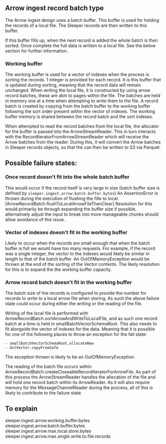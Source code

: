 ## Arrow ingest record batch type

The Arrow ingest design uses a batch buffer. This buffer is used for holding the records of a local file. The Sleeper 
records are then written to this buffer.

If this buffer fills up, when the next record is added the whole batch is then sorted. 
Once complete the full data is written to a local file. See the below section for further information.

### Working buffer

The working buffer is used for a vector of indexes when the process is sorting the records. 1 integer is provided for 
each record. It is this buffer that is updated during sorting, meaning that the record data will remain unchanged.
When writing the local file, it is constructed by using arrow record batches, these are akin to pages within the file.
The batches are held in memory one at a time when attempting to write them to the file.
A record batch is created by copying from the batch buffer to the working buffer following the sort order present within
the vector of indexes. The working buffer memory is shared between the record batch and the sort indexes.

When attempted to read the record batches from the local file, the allocator for the buffer is passed into the 
ArrowStreamReader. This in turn interacts with the RecordIteratorFromArrowStreamReader which will receive the Arrow 
batches from the reader. During this, it will convert the Arrow batches in Sleeper records objects, so that the can then
be written to S3 via Parquet.

## Possible failure states:

### Once record doesn't fit into the whole batch buffer

This would occur if the record itself is very large in size (batch buffer size is defined by `sleeper.ingest.arrow.batch.buffer.bytes`)
An AssertionError is thrown during the execution of flushing the fille to local. [ArrowRecordBatch.flushToLocalArrowFileThenClear]
Resolution for this would primarily be through expanding the buffer size if possible, alternatively adjust the input to 
break into more manageable chunks should allow avoidance of this issue.

### Vector of indexes doesn't fit in the working buffer
Likely to occur when the records are small enough that when the batch buffer is full we would have too many requests.
For example, if the record was a single integer, the vector to the indexes would likely be similar in length to that 
of the batch buffer. An OutOfMemoryException would be thrown at the end of the sorting of the Vector contents.
The likely resolution for this is to expand the the working buffer capacity.

### Arrow record batch doesn't fit in the working buffer
The batch size of the records is configured to provide the number for records to write to a local arrow file when storing.
As such the above failure state could occur during either the writing or the reading of the file.

Writing of the local file is performed with ArrowRecordBatch.sortArrowAndWriteToLocalFile, and as such one record batch at a time
is held in smallBatchVectorSchemaRoot. This also needs to fit alongside the vector of indexes for the data.
Meaning that it is possible for one of the following places to throw an exception for the fail state:

    - smallBatchVectorSchemaRoot.allocateNew
    - dstVector.copyFromSafe
The exception thrown is likely to be an OutOfMemoryException.

The reading of the batch file occurs within ArrowRecordBatch.createCloseableRecordIteratorForArrowFile. As part of this 
process the ArrowStreamReader handles the allocation of the file and will hold one record batch within its ArrowReader.
As it will also require memory for the MessageChannelReader during the process, all of this is likely to contribute to 
the failure state


## To explain
sleeper.ingest.arrow.working.buffer.bytes
sleeper.ingest.arrow.batch.buffer.bytes
sleeper.ingest.arrow.max.local.store.bytes
sleeper.ingest.arrow.max.single.write.to.file.records